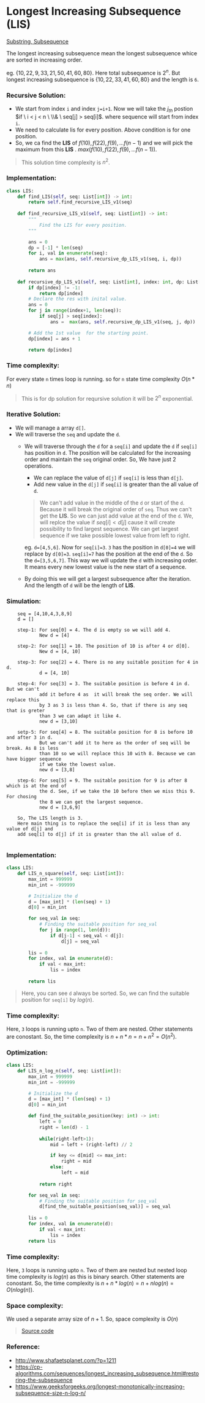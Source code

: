 # Longest Increasing Subsequence (LIS)

[Substring, Subsequence](../lcs/lcs.md)

The longest increasing subsequence mean the longest subsequence whice are sorted in increasing order.

eg. $\{10, 22, 9, 33, 21, 50, 41, 60, 80\}$. Here total subsequence is $2^n$. But longest increasing subsequence is
$\{10, 22, 33, 41, 60, 80\}$ and the length is `6`.

### Recursive Solution:

* We start from index `i` and index `j=i+1`. Now we will take the $j_{th}$ postion $if \  i < j < n \ \\& \  seq[j] > seq[i]$. where sequence will start
from index `i`.
* We need to calculate lis for every position. Above condition is for one position.
* So, we ca find the **LIS** of $f(10), f(22), f(9), ... f(n-1)$ and we will pick the maximum from this **LIS** . $max(f(10), f(22), f(9), ... f(n-1))$.

> This solution time complexity is $n^2$.

### Implementation:

```python
class LIS:
    def find_LIS(self, seq: List[int]) -> int:
        return self.find_recursive_LIS_v1(seq)
    
    def find_recursive_LIS_v1(self, seq: List[int]) -> int:
        """
            Find the LIS for every position.
        """

        ans = 0
        dp = [-1] * len(seq)
        for i, val in enumerate(seq):
            ans = max(ans, self.recursive_dp_LIS_v1(seq, i, dp))
        
        return ans
    
    def recursive_dp_LIS_v1(self, seq: List[int], index: int, dp: List[int]) -> int:
        if dp[index] != -1:
            return dp[index]
        # Declare the res with inital value.
        ans = 0
        for j in range(index+1, len(seq)):
            if seq[j] > seq[index]:
                ans =  max(ans, self.recursive_dp_LIS_v1(seq, j, dp))

        # Add the 1st value  for the starting point.
        dp[index] = ans + 1

        return dp[index]
```

### Time complexity:

For every state `n` times loop is running. so for `n` state time complexity $O(n*n)$

> This is for dp solution for reqursive solution it will be $2^n$ exponential.

### Iterative Solution:

* We will manage a array `d[]`.
* We will traverse the `seq` and update the `d`.
  * We will traverse through the `d` for a `seq[i]` and update the `d` if `seq[i]` has position in `d`. The position will be
  calculated for the increasing order and maintain the `seq` original order. So, We have just 2 operations.
    * We can replace the value of `d[j]` if `seq[i]` is less than `d[j]`.
    * Add new value in the `d[j]` if `seq[i]` is greater than the all value of `d`.
    
    > We can't add value in the middle of the `d` or start of the `d`. Because it will break the original order of `seq`. Thus we can't
    get the **LIS**. So we can just add value at the end of the `d`. We, will replce the value if $seq[i] < d[j]$ cause it will create
    possibility to find largest sequence. We can get largest sequence if we take possible lowest value from left to right.

    eg. `d=[4,5,6]`. Now for `seq[i]=3`. `3` has the position in `d[0]=4` we will replace by `d[0]=3`. `seq[i]=7` has the position
    at the end of the `d`. So the `d=[3,5,6,7]`. This way we will update the `d` with increasing order. It means every new lowest value
    is the new start of a sequence.
  * By doing this we will get a largest subsequence after the iteration. And the length of `d` will be the length of **LIS**.

### Simulation:

```
    seq = [4,10,4,3,8,9]
    d = []

    step-1: For seq[0] = 4. The d is empty so we will add 4.
            New d = [4]
    
    step-2: For seq[1] = 10. The position of 10 is after 4 or d[0].
            New d = [4, 10]
    
    step-3: For seq[2] = 4. There is no any suitable position for 4 in d.
            d = [4, 10]
    
    step-4: For seq[3] = 3. The suitable position is before 4 in d. But we can't 
            add it before 4 as  it will break the seq order. We will replace this 
            by 3 as 3 is less than 4. So, that if there is any seq that is greter 
            than 3 we can adapt it like 4.
            new d = [3,10]
    
    setp-5: For seq[4] = 8. The suitable position for 8 is before 10 and after 3 in d. 
            But we can't add it to here as the order of seq will be break. As 8 is less 
            than 10 so we will replace this 10 with 8. Because we can have bigger sequence 
            if we take the lowest value.
            new d = [3,8]
    
    step-6: For seq[5] = 9. The suitable position for 9 is after 8 which is at the end of 
            the d. See, if we take the 10 before then we miss this 9. For chosing 
            the 8 we can get the largest sequence.
            new d = [3,6,9]
    
    So, The LIS length is 3.
    Here main thing is to replace the seq[i] if it is less than any value of d[j] and 
    add seq[i] to d[j] if it is greater than the all value of d.
        
```

### Implementation:

```python
class LIS:
    def LIS_n_square(self, seq: List[int]):
        max_int = 999999
        min_int = -999999

        # Initialize the d
        d = [max_int] * (len(seq) + 1)
        d[0] = min_int

        for seq_val in seq:
            # Finding the suitable position for seq_val
            for j in range(1, len(d)):
                if d[j-1] < seq_val < d[j]:
                    d[j] = seq_val
        
        lis = 0
        for index, val in enumerate(d):
            if val < max_int:
                lis = index
        
        return lis
```

> Here, you can see `d` always be sorted. So, we can find the suitable position for `seq[i]` by $log(n)$.

### Time complexity:

Here,  `3` loops is running upto `n`. Two of them are nested. Other statements are conostant. So, the time complexity is $n+n*n = n+n^2=O(n^2)$.

### Optimization:

```python
class LIS:
    def LIS_n_log_n(self, seq: List[int]):
        max_int = 999999
        min_int = -999999

        # Initialize the d
        d = [max_int] * (len(seq) + 1)
        d[0] = min_int

        def find_the_suitable_position(key: int) -> int:
            left = 0
            right = len(d) - 1
            
            while(right-left>1):
                mid = left + (right-left) // 2

                if key <= d[mid] <= max_int:
                    right = mid
                else:
                    left = mid
            
            return right

        for seq_val in seq:
            # Finding the suitable position for seq_val
            d[find_the_suitable_position(seq_val)] = seq_val
        
        lis = 0
        for index, val in enumerate(d):
            if val < max_int:
                lis = index
        return lis
```

### Time complexity:

Here, `3` loops is running upto `n`. Two of them are nested but nested loop time complexity is $log(n)$ as this is binary search. Other statements are conostant. So, the time complexity is $n+n*log(n) = n+nlog(n)=O(nlog(n))$.

### Space complexity:

We used a separate array size of $n+1$. So, space complexity is $O(n)$

> [Source code](lis.py)

### Reference:

* http://www.shafaetsplanet.com/?p=1211
* https://cp-algorithms.com/sequences/longest_increasing_subsequence.html#restoring-the-subsequence
* https://www.geeksforgeeks.org/longest-monotonically-increasing-subsequence-size-n-log-n/
